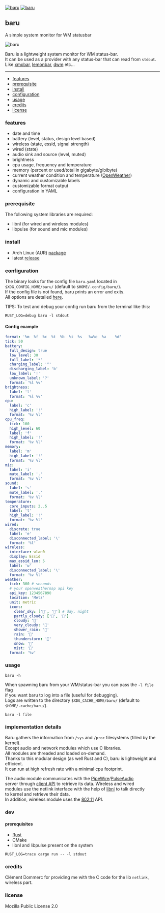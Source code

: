 [![baru](https://img.shields.io/github/actions/workflow/status/doums/baru/test.yml?color=0D0D0D&logoColor=BFBFBF&labelColor=404040&logo=github&style=for-the-badge)](https://github.com/doums/baru/actions?query=workflow%3ATest)
[![baru](https://img.shields.io/aur/version/baru?color=0D0D0D&logoColor=BFBFBF&labelColor=404040&logo=arch-linux&style=for-the-badge)](https://aur.archlinux.org/packages/baru/)

## baru

A simple system monitor for WM statusbar

![baru](https://raw.githubusercontent.com/doums/baru/master/public/baru.png)

Baru is a lightweight system monitor for WM status-bar.\
It can be used as a provider with any status-bar that can read from `stdout`.\
Like [xmobar](https://codeberg.org/xmobar/xmobar),
[lemonbar](https://github.com/LemonBoy/bar),
[dwm](https://dwm.suckless.org/status_monitor/) etc…

---

- [features](#features)
- [prerequisite](#prerequisite)
- [install](#install)
- [configuration](#configuration)
- [usage](#usage)
- [credits](#credits)
- [license](#license)

### features

* date and time
* battery (level, status, design level based)
* wireless (state, essid, signal strength)
* wired (state)
* audio sink and source (level, muted)
* brightness
* cpu usage, frequency and temperature
* memory (percent or used/total in gigabyte/gibibyte)
* current weather condition and temperature ([OpenWeather](https://openweathermap.org/))
* dynamic and customizable labels
* customizable format output
* configuration in YAML

### prerequisite

The following system libraries are required:

- libnl (for wired and wireless modules)
- libpulse (for sound and mic modules)

### install

- Arch Linux (AUR) [package](https://aur.archlinux.org/packages/baru)
- latest [release](https://github.com/doums/baru/releases)

### configuration

The binary looks for the config file `baru.yaml` located
in `$XDG_CONFIG_HOME/baru/` (default to `$HOME/.config/baru/`).\
If the config file is not found, baru prints an error and exits.\
All options are
detailed [here](https://github.com/doums/baru/blob/master/baru.yaml).

TIPS: To test and debug your config run baru from the terminal like this:

```shell
RUST_LOG=debug baru -l stdout
```

#### Config example

```yaml
format: '%m  %f  %c  %t  %b  %i  %s   %w%e  %a    %d'
tick: 50
battery:
  full_design: true
  low_level: 30
  full_label: '*'
  charging_label: '^'
  discharging_label: 'b'
  low_label: '!'
  unknown_label: '?'
  format: '%l %v'
brightness:
  label: 'l'
  format: '%l %v'
cpu:
  label: 'c'
  high_label: '!'
  format: '%v %l'
cpu_freq:
  tick: 100
  high_level: 60
  label: 'f'
  high_label: '!'
  format: '%v %l'
memory:
  label: 'm'
  high_label: '!'
  format: '%v %l'
mic:
  label: 'i'
  mute_label: '.'
  format: '%v %l'
sound:
  label: 's'
  mute_label: '.'
  format: '%v %l'
temperature:
  core_inputs: 2..5
  label: 't'
  high_label: '!'
  format: '%v %l'
wired:
  discrete: true
  label: 'e'
  disconnected_label: '\'
  format: '%l'
wireless:
  interface: wlan0
  display: Essid
  max_essid_len: 5
  label: 'w'
  disconnected_label: '\'
  format: '%v %l'
weather:
  tick: 300 # seconds
  # your openweathermap api key
  api_key: 1234567890
  location: 'Metz'
  unit: metric
  icons:
    clear_sky: ['󰖙', '󰖔'] # day, night
    partly_cloudy: ['󰖕', '󰼱']
    cloudy: '󰖐'
    very_cloudy: '󰖐'
    shower_rain: '󰖖'
    rain: '󰖖'
    thunderstorm: '󰖓'
    snow: '󰖘'
    mist: '󰖑'
  format: '%v'
```

### usage

```shell
baru -h
```

When spawning baru from your WM/status-bar you can pass the `-l file` flag\
if you want baru to log into a file (useful for debugging).\
Logs are written to the directory `$XDG_CACHE_HOME/baru/` (default to `$HOME/.cache/baru/`).

```shell
baru -l file
```

### implementation details

Baru gathers the information from `/sys` and `/proc` filesystems (filled by the kernel).\
Except audio and network modules which use C libraries.\
All modules are threaded and loaded on-demand.\
Thanks to this modular design (as well Rust and C), baru is lightweight and
efficient.\
It can run at high refresh rate with a minimal cpu footprint.

The audio module communicates with
the [PipeWire](https://pipewire.org/)/[PulseAudio](https://www.freedesktop.org/wiki/Software/PulseAudio/)\
server
through [client API](https://freedesktop.org/software/pulseaudio/doxygen/) to
retrieve its data. Wireless and wired\
modules use the netlink interface with the help
of [libnl](https://www.infradead.org/~tgr/libnl/) to talk directly\
to kernel and retrieve their data.\
In addition, wireless module uses
the [802.11](https://github.com/torvalds/linux/blob/master/include/uapi/linux/nl80211.h)
API.

### dev

#### prerequisites

- [Rust](https://www.rust-lang.org/tools/install)
- CMake
- libnl and libpulse present on the system

```shell
RUST_LOG=trace cargo run -- -l stdout
```

### credits

Clément Dommerc for providing me with the C code for the lib `netlink`, wireless
part.

### license

Mozilla Public License 2.0
